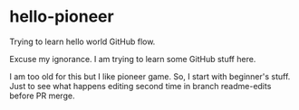# hello-pioneer
Trying to learn hello world GitHub flow.

Excuse my ignorance. I am trying to learn some GitHub stuff here.


I am too old for this but I like pioneer game. So, I start with beginner's stuff.
Just to see what happens editing second time in branch readme-edits before PR merge.
